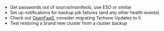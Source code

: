 * Get passwords out of source/manifests, use ESO or similar
* Set up notifications for backup job failures (and any other health events)
* Check out [OpenFaaS](https://github.com/openfaas/faas), consider migrating Terhune Updates to it
* Test restoring a brand new cluster from a cluster backup
